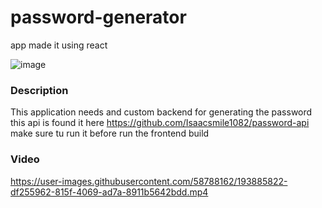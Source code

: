 # password-generator

app made it using react

![image](https://user-images.githubusercontent.com/58788162/193884955-9fbd35f4-505b-4c24-ad69-f49d9eceef8e.png)


### Description

This application needs and custom backend for generating the password this 
api is found it here https://github.com/Isaacsmile1082/password-api make sure tu run it
before run the frontend build 


### Video



https://user-images.githubusercontent.com/58788162/193885822-df255962-815f-4069-ad7a-8911b5642bdd.mp4

